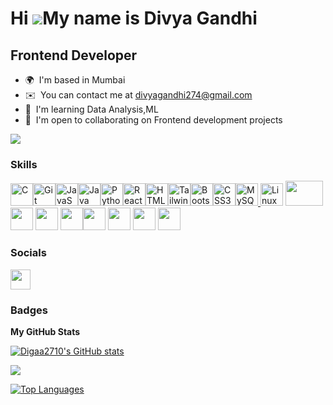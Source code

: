 Hi ![](https://user-images.githubusercontent.com/18350557/176309783-0785949b-9127-417c-8b55-ab5a4333674e.gif)My name is Divya Gandhi
====================================================================================================================================

Frontend Developer
------------------

* 🌍  I'm based in Mumbai
* ✉️  You can contact me at [divyagandhi274@gmail.com](mailto:divyagandhi274@gmail.com )
* 🧠  I'm learning  Data Analysis,ML
* 🤝  I'm open to collaborating on Frontend development projects

<a href="https://www.github.com/Digaa2710" target="_blank" rel="noreferrer"><img
src="https://img.shields.io/github/followers/Digaa2710?logo=github&style=for-the-badge&color=0891b2&labelColor=1c1917" /></a>

### Skills


<p align="left">
<a href="https://docs.microsoft.com/en-us/cpp/?view=msvc-170" target="_blank" rel="noreferrer"><img src="https://raw.githubusercontent.com/danielcranney/readme-generator/main/public/icons/skills/c-colored.svg" width="36" height="36" alt="C" /></a><a href="https://git-scm.com/" target="_blank" rel="noreferrer"><img src="https://raw.githubusercontent.com/danielcranney/readme-generator/main/public/icons/skills/git-colored.svg" width="36" height="36" alt="Git" /></a><a href="https://developer.mozilla.org/en-US/docs/Web/JavaScript" target="_blank" rel="noreferrer"><img src="https://raw.githubusercontent.com/danielcranney/readme-generator/main/public/icons/skills/javascript-colored.svg" width="36" height="36" alt="JavaScript" /></a><a href="https://www.oracle.com/java/" target="_blank" rel="noreferrer"><img src="https://raw.githubusercontent.com/danielcranney/readme-generator/main/public/icons/skills/java-colored.svg" width="36" height="36" alt="Java" /></a><a href="https://www.python.org/" target="_blank" rel="noreferrer"><img src="https://raw.githubusercontent.com/danielcranney/readme-generator/main/public/icons/skills/python-colored.svg" width="36" height="36" alt="Python" /></a><a href="https://reactjs.org/" target="_blank" rel="noreferrer"><img src="https://raw.githubusercontent.com/danielcranney/readme-generator/main/public/icons/skills/react-colored.svg" width="36" height="36" alt="React" /></a><a href="https://developer.mozilla.org/en-US/docs/Glossary/HTML5" target="_blank" rel="noreferrer"><img src="https://raw.githubusercontent.com/danielcranney/readme-generator/main/public/icons/skills/html5-colored.svg" width="36" height="36" alt="HTML5" /></a><a href="https://tailwindcss.com/" target="_blank" rel="noreferrer"><img src="https://raw.githubusercontent.com/danielcranney/readme-generator/main/public/icons/skills/tailwindcss-colored.svg" width="36" height="36" alt="TailwindCSS" /></a><a href="https://getbootstrap.com/" target="_blank" rel="noreferrer"><img src="https://raw.githubusercontent.com/danielcranney/readme-generator/main/public/icons/skills/bootstrap-colored.svg" width="36" height="36" alt="Bootstrap" /></a><a href="https://www.w3.org/TR/CSS/#css" target="_blank" rel="noreferrer"><img src="https://raw.githubusercontent.com/danielcranney/readme-generator/main/public/icons/skills/css3-colored.svg" width="36" height="36" alt="CSS3" /></a><a href="https://www.mysql.com/" target="_blank" rel="noreferrer"><img src="https://raw.githubusercontent.com/danielcranney/readme-generator/main/public/icons/skills/mysql-colored.svg" width="36" height="36" alt="MySQL" /></a><a href="https://www.linux.org" target="_blank" rel="noreferrer">
 <img src="https://raw.githubusercontent.com/danielcranney/readme-generator/main/public/icons/skills/linux-colored.svg" width="36" height="36" alt="Linux" /></a>
<a href="https://www.canva.com/" target="_blank" rel="noreferrer"> <img src="https://canvatemplates.com/wp-content/uploads/2023/06/Canva-Logo-Transparent-1024x576.png"width="60" height="40"/></a><a href="https://powerbi.microsoft.com/"><img src="https://encrypted-tbn0.gstatic.com/images?q=tbn:ANd9GcQBNVNu4J0g_0A31l3qGGUhWW1WszuEwUeiWQ&usqp=CAU" height="36" width="36"/></a>
<a href="https://numpy.org/"><img src="https://seeklogo.com/images/N/numpy-logo-479C24EC79-seeklogo.com.png" height="36" width="36"></a>
<a href='https://pandas.pydata.org/'><img src='https://cdn.worldvectorlogo.com/logos/pandas.svg' height='36' width='36></a>
<a href='https://seaborn.pydata.org/'><img src='https://user-images.githubusercontent.com/315810/92159303-30d41100-edfb-11ea-8107-1c5352202571.png' height='36' width='36'></a>
<a href='https://matplotlib.org/'><img src='https://upload.wikimedia.org/wikipedia/commons/thumb/0/01/Created_with_Matplotlib-logo.svg/2048px-Created_with_Matplotlib-logo.svg.png' height='36' width='36'></a>
<a href='https://colab.google/'><img src='https://w7.pngwing.com/pngs/968/991/png-transparent-google-colab-logo-tech-companies-thumbnail.png' height='36' weight='36'></a>
<a href ='https://www.typescriptlang.org/'><img src='https://upload.wikimedia.org/wikipedia/commons/thumb/4/4c/Typescript_logo_2020.svg/2048px-Typescript_logo_2020.svg.png' height='36' weight='36'></a>




</p>


### Socials

<p align="left"> <a href="https://www.github.com/Digaa2710" target="_blank" rel="noreferrer"> <picture> <source media="(prefers-color-scheme: dark)" srcset="https://raw.githubusercontent.com/danielcranney/readme-generator/main/public/icons/socials/github-dark.svg" /> <source media="(prefers-color-scheme: light)" srcset="https://raw.githubusercontent.com/danielcranney/readme-generator/main/public/icons/socials/github.svg" /> <img src="https://raw.githubusercontent.com/danielcranney/readme-generator/main/public/icons/socials/github.svg" width="32" height="32" /> </picture> </a></p>

### Badges

<b>My GitHub Stats</b>

<a href="http://www.github.com/Digaa2710"><img src="https://github-readme-stats.vercel.app/api?username=Digaa2710&show_icons=true&hide=&count_private=true&title_color=0891b2&text_color=ffffff&icon_color=0891b2&bg_color=1c1917&hide_border=true&show_icons=true" alt="Digaa2710's GitHub stats" /></a>

<a href="http://www.github.com/Digaa2710"><img src="https://github-readme-streak-stats.herokuapp.com/?user=Digaa2710&stroke=ffffff&background=1c1917&ring=0891b2&fire=0891b2&currStreakNum=ffffff&currStreakLabel=0891b2&sideNums=ffffff&sideLabels=ffffff&dates=ffffff&hide_border=true" /></a>

<a href="https://github.com/Digaa2710" align="left"><img src="https://github-readme-stats.vercel.app/api/top-langs/?username=Digaa2710&langs_count=10&title_color=0891b2&text_color=ffffff&icon_color=0891b2&bg_color=1c1917&hide_border=true&locale=en&custom_title=Top%20%Languages" alt="Top Languages" /></a>
